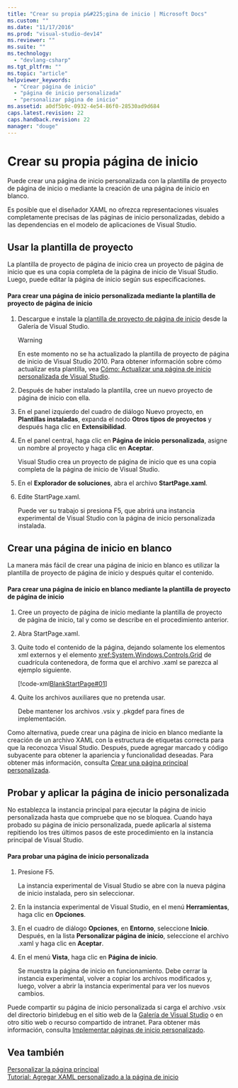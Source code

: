 ```yaml
---
title: "Crear su propia p&#225;gina de inicio | Microsoft Docs"
ms.custom: ""
ms.date: "11/17/2016"
ms.prod: "visual-studio-dev14"
ms.reviewer: ""
ms.suite: ""
ms.technology: 
  - "devlang-csharp"
ms.tgt_pltfrm: ""
ms.topic: "article"
helpviewer_keywords: 
  - "Crear página de inicio"
  - "página de inicio personalizada"
  - "personalizar página de inicio"
ms.assetid: a0df5b9c-0932-4e54-86f0-28530ad9d684
caps.latest.revision: 22
caps.handback.revision: 22
manager: "douge"
---
```

# Crear su propia p&#225;gina de inicio
Puede crear una página de inicio personalizada con la plantilla de proyecto de página de inicio o mediante la creación de una página de inicio en blanco.  
  
 Es posible que el diseñador XAML no ofrezca representaciones visuales completamente precisas de las páginas de inicio personalizadas, debido a las dependencias en el modelo de aplicaciones de Visual Studio.  
  
## Usar la plantilla de proyecto  
 La plantilla de proyecto de página de inicio crea un proyecto de página de inicio que es una copia completa de la página de inicio de Visual Studio. Luego, puede editar la página de inicio según sus especificaciones.  
  
#### Para crear una página de inicio personalizada mediante la plantilla de proyecto de página de inicio  
  
1.  Descargue e instale la [plantilla de proyecto de página de inicio](http://go.microsoft.com/fwlink/?LinkId=186204) desde la Galería de Visual Studio.  
  
    > [!WARNING]
    >  En este momento no se ha actualizado la plantilla de proyecto de página de inicio de Visual Studio 2010. Para obtener información sobre cómo actualizar esta plantilla, vea [Cómo: Actualizar una página de inicio personalizada de Visual Studio](../misc/how-to-upgrade-a-visual-studio-custom-start-page.md).  
  
2.  Después de haber instalado la plantilla, cree un nuevo proyecto de página de inicio con ella.  
  
3.  En el panel izquierdo del cuadro de diálogo Nuevo proyecto, en **Plantillas instaladas**, expanda el nodo **Otros tipos de proyectos** y después haga clic en **Extensibilidad**.  
  
4.  En el panel central, haga clic en **Página de inicio personalizada**, asigne un nombre al proyecto y haga clic en **Aceptar**.  
  
     Visual Studio crea un proyecto de página de inicio que es una copia completa de la página de inicio de Visual Studio.  
  
5.  En el **Explorador de soluciones**, abra el archivo **StartPage.xaml**.  
  
6.  Edite StartPage.xaml.  
  
     Puede ver su trabajo si presiona F5, que abrirá una instancia experimental de Visual Studio con la página de inicio personalizada instalada.  
  
## Crear una página de inicio en blanco  
 La manera más fácil de crear una página de inicio en blanco es utilizar la plantilla de proyecto de página de inicio y después quitar el contenido.  
  
#### Para crear una página de inicio en blanco mediante la plantilla de proyecto de página de inicio  
  
1.  Cree un proyecto de página de inicio mediante la plantilla de proyecto de página de inicio, tal y como se describe en el procedimiento anterior.  
  
2.  Abra StartPage.xaml.  
  
3.  Quite todo el contenido de la página, dejando solamente los elementos xml externos y el elemento <xref:System.Windows.Controls.Grid> de cuadrícula contenedora, de forma que el archivo .xaml se parezca al ejemplo siguiente.  
  
     [!code-xml[BlankStartPage#01](../misc/codesnippet/Xaml/creating-your-own-start-page_1.xaml)]  
  
4.  Quite los archivos auxiliares que no pretenda usar.  
  
     Debe mantener los archivos .vsix y .pkgdef para fines de implementación.  
  
 Como alternativa, puede crear una página de inicio en blanco mediante la creación de un archivo XAML con la estructura de etiquetas correcta para que la reconozca Visual Studio. Después, puede agregar marcado y código subyacente para obtener la apariencia y funcionalidad deseadas. Para obtener más información, consulta [Crear una página principal personalizada](../Topic/Creating%20a%20Custom%20Start%20Page.md).  
  
## Probar y aplicar la página de inicio personalizada  
 No establezca la instancia principal para ejecutar la página de inicio personalizada hasta que compruebe que no se bloquea. Cuando haya probado su página de inicio personalizada, puede aplicarla al sistema repitiendo los tres últimos pasos de este procedimiento en la instancia principal de Visual Studio.  
  
#### Para probar una página de inicio personalizada  
  
1.  Presione F5.  
  
     La instancia experimental de Visual Studio se abre con la nueva página de inicio instalada, pero sin seleccionar.  
  
2.  En la instancia experimental de Visual Studio, en el menú **Herramientas**, haga clic en **Opciones**.  
  
3.  En el cuadro de diálogo **Opciones**, en **Entorno**, seleccione **Inicio**. Después, en la lista **Personalizar página de inicio**, seleccione el archivo .xaml y haga clic en **Aceptar**.  
  
4.  En el menú **Vista**, haga clic en **Página de inicio**.  
  
     Se muestra la página de inicio en funcionamiento. Debe cerrar la instancia experimental, volver a copiar los archivos modificados y, luego, volver a abrir la instancia experimental para ver los nuevos cambios.  
  
 Puede compartir su página de inicio personalizada si carga el archivo .vsix del directorio bin\\debug en el sitio web de la [Galería de Visual Studio](http://go.microsoft.com/fwlink/?LinkID=123847) o en otro sitio web o recurso compartido de intranet. Para obtener más información, consulta [Implementar páginas de inicio personalizado](../Topic/Deploying%20Custom%20Start%20Pages.md).  
  
## Vea también  
 [Personalizar la página principal](../Topic/Customizing%20the%20Start%20Page%20for%20Visual%20Studio.md)   
 [Tutorial: Agregar XAML personalizado a la página de inicio](../Topic/Walkthrough:%20Adding%20Custom%20XAML%20to%20the%20Start%20Page.md)